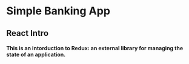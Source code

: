 # Simple Banking App

## React Intro

#### This is an intorduction to Redux: an external library for managing the state of an application.
